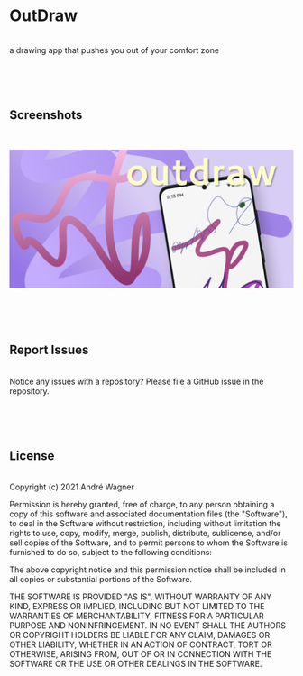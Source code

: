 # OutDraw
<br />
a drawing app that pushes you out of your comfort zone

<br /><br /><br />


## Screenshots
<br/>

![Screenshot0](screenshots/banner_playstore.png)

<br /><br /><br />


## Report Issues
<br />
Notice any issues with a repository? Please file a GitHub issue in the repository.

<br /><br /><br />


## License
<br />
Copyright (c) 2021 André Wagner

Permission is hereby granted, free of charge, to any person obtaining a copy
of this software and associated documentation files (the "Software"), to deal
in the Software without restriction, including without limitation the rights
to use, copy, modify, merge, publish, distribute, sublicense, and/or sell
copies of the Software, and to permit persons to whom the Software is
furnished to do so, subject to the following conditions:

The above copyright notice and this permission notice shall be included in all
copies or substantial portions of the Software.

THE SOFTWARE IS PROVIDED "AS IS", WITHOUT WARRANTY OF ANY KIND, EXPRESS OR
IMPLIED, INCLUDING BUT NOT LIMITED TO THE WARRANTIES OF MERCHANTABILITY,
FITNESS FOR A PARTICULAR PURPOSE AND NONINFRINGEMENT. IN NO EVENT SHALL THE
AUTHORS OR COPYRIGHT HOLDERS BE LIABLE FOR ANY CLAIM, DAMAGES OR OTHER
LIABILITY, WHETHER IN AN ACTION OF CONTRACT, TORT OR OTHERWISE, ARISING FROM,
OUT OF OR IN CONNECTION WITH THE SOFTWARE OR THE USE OR OTHER DEALINGS IN THE
SOFTWARE.
